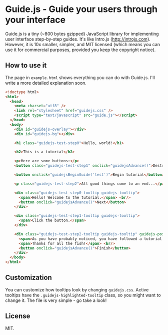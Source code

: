 # Guide.js - Guide your users through your interface

Guide.js is a tiny (~800 bytes gzipped) JavaScript library for implementing user interface step-by-step guides.
It's like Intro.js (http://introjs.com). However, it is 10x smaller, simpler, and MIT licensed (which means
you can use it for commercial purposes, provided you keep the copyright notice).

## How to use it

The page in `example.html` shows everything you can do with Guide.js. I'll write a more detailed explanation soon.

```html
<!doctype html>
<html>
  <head>
    <meta charset="utf8" />
    <link rel="stylesheet" href="guidejs.css" />
    <script type="text/javascript" src="guide.js"></script>
  </head>
  <body>
    <div id="guidejs-overlay"></div>
    <div id="guidejs-bg"></div>

    <h1 class="guidejs-test-step0">Hello, world!</h1>

    <h2>This is a tutorial</h2>

    <p>Here are some buttons:</p>
    <button class="guidejs-test-step1" onclick="guidejsAdvance()">Destroy computer</button>

    <button onclick="guidejsBeginGuide('test')">Begin tutorial</button>

    <p class="guidejs-test-step2">All good things come to an end...</p>

    <div class="guidejs-test-step0-tooltip guidejs-tooltip">
      <span>Hello! Welcome to the tutorial.</span> <br/>
      <button onclick="guidejsAdvance()">Next</button>
    </div>

    <div class="guidejs-test-step1-tooltip guidejs-tooltip">
      <span>Click the button.</span>
    </div>

    <div class="guidejs-test-step2-tooltip guidejs-tooltip" guidejs-position="above">
      <span>As you have probably noticed, you have followed a tutorial.</span> <br/>
      <span>Thanks for all the fish!</span> <br/>
      <button onclick="guidejsAdvance()">Finish</button>
    </div>
  </body>
</html>
```

## Customization

You can customize how tooltips look by changing `guidejs.css`.
Active tooltips have the `.guidejs-highlighted-tooltip` class, so you might want to change it.
The file is very simple - go take a look!

## License

MIT.